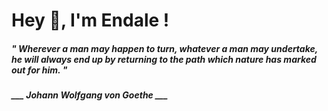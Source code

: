 <h1 title="head"> Hey 👋, I'm Endale !</h1>

**<h5><i>" Wherever a man may happen to turn, whatever a man may undertake, he will always end up by returning to the path which nature has marked out for him. "</i></h5>**

*<b>___ Johann Wolfgang von Goethe ___</b>*
